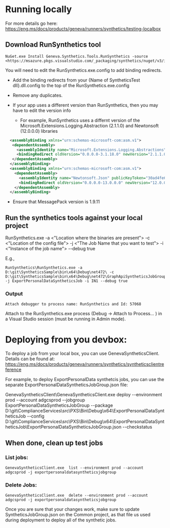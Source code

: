 ﻿# Running locally

For more details go here: <https://eng.ms/docs/products/geneva/runners/synthetics/testing-localbox>

## Download RunSynthetics tool

```code
NuGet.exe Install Geneva.Synthetics.Tools.RunSynthetics -source <https://msazure.pkgs.visualstudio.com/_packaging/synthetics/nuget/v3/index.json>
```

You will need to edit the RunSynthetics.exe.config to add binding redirects.

- Add the binding redirects from your {Name of SyntheticsTest dll}.dll.config to the top of the RunSynthetics.exe.config
- Remove any duplicates.
- If your app uses a different version than RunSynthetics, then you may have to edit the version info

  - For example, RunSynthetics uses a differnt version of the Microsoft.Extensions.Logging.Abstraction (2.1.1.0) and Newtonsoft (12.0.0.0) libraries

```xml
  <assemblyBinding xmlns="urn:schemas-microsoft-com:asm.v1">
   <dependentAssembly>
     <assemblyIdentity name="Microsoft.Extensions.Logging.Abstractions" publicKeyToken="adb9793829ddae60" culture="neutral" />
     <bindingRedirect oldVersion="0.0.0.0-3.1.18.0" newVersion="2.1.1.0" />
   </dependentAssembly>
  </assemblyBinding>
  <assemblyBinding xmlns="urn:schemas-microsoft-com:asm.v1">
    <dependentAssembly>
      <assemblyIdentity name="Newtonsoft.Json" publicKeyToken="30ad4fe6b2a6aeed" culture="neutral" />
      <bindingRedirect oldVersion="0.0.0.0-13.0.0.0" newVersion="12.0.0.0" />
    </dependentAssembly>
  </assemblyBinding>
```

- Ensure that MessagePack version is 1.9.11

## Run the synthetics tools against your local project

RunSynthetics.exe -a <"Location where the binaries are present"> -c <"Location of the config file"> -j <"The Job Name that you want to test"> -i <"Instance of the job name"> --debug true

E.g.,

```code
RunSynthetics\RunSynthetics.exe -a D:\git\SyntheticsSample\bin\x64\Debug\net472\ -c D:\git\SyntheticsSample\bin\x64\Debug\net472\GraphApiSyntheticsJobGroup.json  -j ExportPersonalDataSyntheticsJob -i IN1 --debug true
```

### Output

```code
Attach debugger to process name: RunSynthetics and Id: 57068
```

Attach to the RunSynthetics.exe process (Debug -> Attach to Process… ) in a Visual Studio session (must be running in Admin mode).

# Deploying from you devbox:

To deploy a job from your local box, you can use GenevaSyntheticsClient. Details can be found at: https://eng.ms/docs/products/geneva/runners/synthetics/syntheticsclientreference

For example, to deploy ExportPersonalData synthetcis jobs, you can use the separate ExportPersonalDataSyntheticsJobGroup.json file: 

GenevaSyntheticsClient\GenevaSyntheticsClient.exe  deploy --environment prod --account adgcsprod --jobgroup ExportPersonalDataSyntheticsJobGroup --package D:\git\ComplianceServices\src\PXS\Bin\Debug\x64\ExportPersonalDataSyntheticsJob --config D:\git\ComplianceServices\src\PXS\Bin\Debug\x64\ExportPersonalDataSyntheticsJob\ExportPersonalDataSyntheticsJobGroup.json --checkstatus

## When done, clean up test jobs
	
### List jobs:

```code
GenevaSyntheticsClient.exe  list --environment prod --account adgcsprod -j exportpersonaldatasyntheticsjobgroup
```

### Delete Jobs:

```code
GenevaSyntheticsClient.exe  delete --environment prod --account adgcsprod -j exportpersonaldatasyntheticsjobgroup
```

Once you are sure that your changes work, make sure to update SyntheticsJobGroup.json on the Common project, as that file us used during deployment to deploy all 
of the synthetic jobs.

